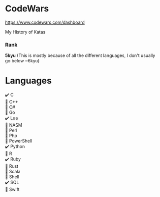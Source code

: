 # CodeWars

https://www.codewars.com/dashboard

My History of Katas

### Rank 
**5kyu** (This is mostly because of all the different languages, I don't usually go below ~6kyu)

# Languages
✔️ C  
:black_square_button: C++  
:black_square_button: C#  
:black_square_button: Go  
✔️ Lua  
:black_square_button: NASM  
:black_square_button: Perl  
:black_square_button: Php  
:black_square_button: PowerShell  
✔️ Python  
:black_square_button: R  
✔️ Ruby  
:black_square_button: Rust  
:black_square_button: Scala  
:black_square_button: Shell  
✔️ SQL  
:black_square_button: Swift  
